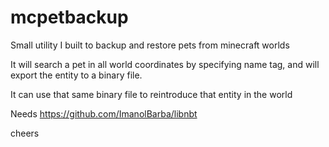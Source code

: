 # mcpetbackup

Small utility I built to backup and restore pets from minecraft worlds

It will search a pet in all world coordinates by specifying name tag, and will export the entity to a binary file.

It can use that same binary file to reintroduce that entity in the world

Needs https://github.com/ImanolBarba/libnbt

cheers
